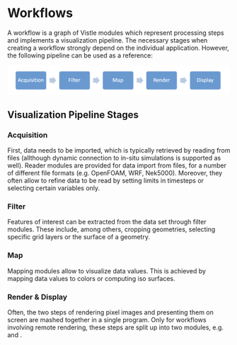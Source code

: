 # Workflows
A workflow is a graph of Vistle modules which represent processing steps and implements a visualization pipeline. The necessary stages when creating a workflow strongly depend on the individual application. However, the following pipeline can be used as a reference:

![](workflow_pipeline.png)

## Visualization Pipeline Stages

### Acquisition
First, data needs to be imported, which is typically retrieved by reading from files (allthough dynamic connection to in-situ simulations is supported as well). Reader modules are provided for data import from files, for a number of different file formats (e.g. OpenFOAM, WRF, Nek5000). Moreover, they often allow to refine data to be read by setting limits in timesteps or selecting certain variables only.

### Filter
Features of interest can be extracted from the data set through filter modules. These include, among others, cropping geometries, selecting specific grid layers or the surface of a geometry.

### Map
Mapping modules allow to visualize data values. This is achieved by mapping data values to colors or computing iso surfaces.

### Render & Display
Often, the two steps of rendering pixel images and presenting them on screen are mashed together in a single program.
Only for workflows involving remote rendering, these steps are split up into two modules, e.g. [](project:#mod-DisCOVERay) and [](project:#mod-COVER).
